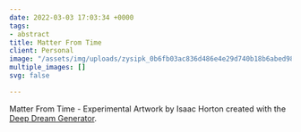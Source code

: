 ```yaml
---
date: 2022-03-03 17:03:34 +0000
tags:
- abstract
title: Matter From Time
client: Personal
image: "/assets/img/uploads/zysipk_0b6fb03ac836d486e4e29d740b18b6abed98019e.jpeg"
multiple_images: []
svg: false

---
```

Matter From Time - Experimental Artwork by Isaac Horton created with the [Deep Dream Generator](https://deepdreamgenerator.com/).